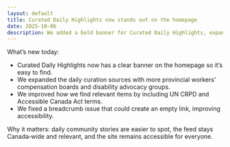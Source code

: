 ```yaml
---
layout: default
title: Curated Daily Highlights now stands out on the homepage
date: 2025-10-06
description: We added a bold banner for Curated Daily Highlights, expanded our daily sources across Canada, and fixed a breadcrumb accessibility issue.
---
```


What’s new today:

- Curated Daily Highlights now has a clear banner on the homepage so it’s easy to find.
- We expanded the daily curation sources with more provincial workers’ compensation boards and disability advocacy groups.
- We improved how we find relevant items by including UN CRPD and Accessible Canada Act terms.
- We fixed a breadcrumb issue that could create an empty link, improving accessibility.

Why it matters: daily community stories are easier to spot, the feed stays Canada‑wide and relevant, and the site remains accessible for everyone.
